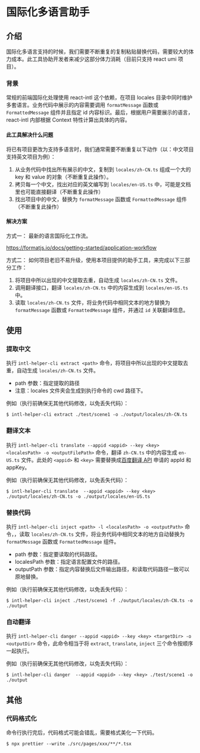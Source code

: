 # 国际化多语言助手

## 介绍
国际化多语言支持的时候，我们需要不断重复的复制粘贴替换代码，需要较大的体力成本。此工具协助开发者来减少这部分体力消耗（目前只支持 react umi 项目）。

### 背景

常规的前端国际化处理使用 react-intl 这个依赖，在项目 locales 目录中同时维护多套语言。业务代码中展示的内容需要调用 `formatMessage` 函数或 `FormattedMessage` 组件并且指定 id 内容标识。最后，根据用户需要展示的语言，react-intl 内部根据 Context 特性计算出具体的内容。

#### 此工具解决什么问题

将已有项目更改为支持多语言时，我们通常需要不断重复以下动作（以：中文项目支持英文项目为例）：

1. 从业务代码中找出所有展示的中文，复制到 `locales/zh-CN.ts` 组成一个大的 key 和 value 的对象（不断重复此操作）。
2. 拷贝每一个中文，找出对应的英文编写到 `locales/en-US.ts` 中，可能是文档里也可能直接翻译（不断重复此操作）
3. 找出项目中的中文，替换为 `formatMessage` 函数或 `FormattedMessage` 组件（不断重复此操作）


#### 解决方案

方式一：
最新的语言国际化工作流。

https://formatjs.io/docs/getting-started/application-workflow

方式二：
如何项目老旧不易升级，使用本项目提供的助手工具，来完成以下三部分工作：

1. 将项目中所以出现的中文提取去重，自动生成 `locales/zh-CN.ts` 文件。
2. 调用翻译接口，翻译 `locales/zh-CN.ts` 中的内容生成到 `locales/en-US.ts` 中。
3. 读取 `locales/zh-CN.ts` 文件，将业务代码中相同文本的地方替换为 `formatMessage` 函数或 `FormattedMessage` 组件，并通过 `id` 关联翻译信息。

## 使用
### 提取中文

执行 `intl-helper-cli extract <path>` 命令，将项目中所以出现的中文提取去重，自动生成 `locales/zh-CN.ts` 文件。

- path 参数：指定提取的路径
- 注意：locales 文件夹会生成到执行命令的 cwd 路径下。

例如（执行前确保无其他代码修改，以免丢失代码）：

```shell
$ intl-helper-cli extract ./test/scene1 -o ./output/locales/zh-CN.ts
```

### 翻译文本

执行 `intl-helper-cli translate --appid <appid> --key <key> <localesPath> -o <outputFilePath>` 命令，翻译 `zh-CN.ts` 中的内容生成 `en-US.ts` 文件。此处的 `<appid>` 和 `<key>` 需要替换成[百度翻译 API](https://fanyi-api.baidu.com/product/113) 申请的 appId 和 appKey。

例如（执行前确保无其他代码修改，以免丢失代码）：

```shell
$ intl-helper-cli translate  --appid <appid> --key <key> ./output/locales/zh-CN.ts -o ./output/locales/en-US.ts
```

### 替换代码

执行 `intl-helper-cli inject <path> -l <localesPath> -o <outputPath>` 命令，，读取 `locales/zh-CN.ts` 文件，将业务代码中相同文本的地方自动替换为 `formatMessage` 函数或 `FormattedMessage` 组件。

- path 参数：指定要读取的代码路径。
- localesPath 参数：指定语言配置文件的路径。
- outputPath 参数：指定内容替换后文件输出路径，和读取代码路径一致可以原地替换。

例如（执行前确保无其他代码修改，以免丢失代码）：

```shell
$ intl-helper-cli inject ./test/scene1 -f ./output/locales/zh-CN.ts -o ./output
```

### 自动翻译

执行 `intl-helper-cli danger --appid <appid> --key <key> <targetDir> -o <outputDir>` 命令，此命令相当于将 `extract`, `translate`, `inject` 三个命令按顺序一起执行。

例如（执行前确保无其他代码修改，以免丢失代码）：

```shell
$ intl-helper-cli danger  --appid <appid> --key <key> ./test/scene1 -o ./output
```

## 其他

### 代码格式化

命令行执行完后，代码格式可能会错乱，需要格式美化一下代码。

```shell
$ npx prettier --write ./src/pages/xxx/**/*.tsx
```
